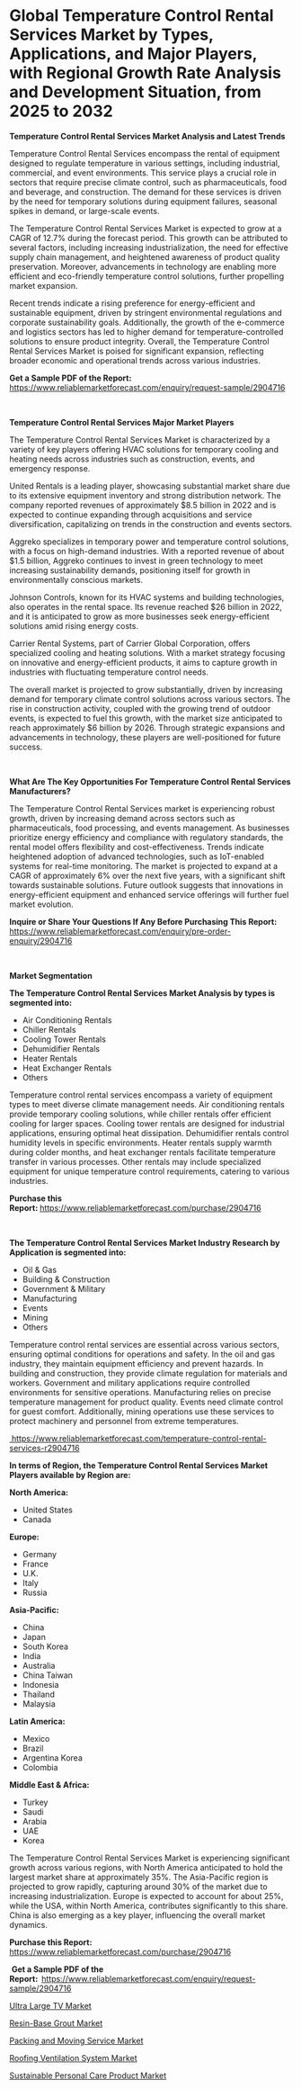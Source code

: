 <p><h1>Global Temperature Control Rental Services Market by Types, Applications, and Major Players, with Regional Growth Rate Analysis and Development Situation, from 2025 to 2032</h1></p><p><strong>Temperature Control Rental Services Market Analysis and Latest Trends</strong></p>
<p><p>Temperature Control Rental Services encompass the rental of equipment designed to regulate temperature in various settings, including industrial, commercial, and event environments. This service plays a crucial role in sectors that require precise climate control, such as pharmaceuticals, food and beverage, and construction. The demand for these services is driven by the need for temporary solutions during equipment failures, seasonal spikes in demand, or large-scale events.</p><p>The Temperature Control Rental Services Market is expected to grow at a CAGR of 12.7% during the forecast period. This growth can be attributed to several factors, including increasing industrialization, the need for effective supply chain management, and heightened awareness of product quality preservation. Moreover, advancements in technology are enabling more efficient and eco-friendly temperature control solutions, further propelling market expansion.</p><p>Recent trends indicate a rising preference for energy-efficient and sustainable equipment, driven by stringent environmental regulations and corporate sustainability goals. Additionally, the growth of the e-commerce and logistics sectors has led to higher demand for temperature-controlled solutions to ensure product integrity. Overall, the Temperature Control Rental Services Market is poised for significant expansion, reflecting broader economic and operational trends across various industries.</p></p>
<p><strong>Get a Sample PDF of the Report:&nbsp;</strong> <a href="https://www.reliablemarketforecast.com/enquiry/request-sample/2904716?utm_campaign=1169&utm_medium=2&utm_source=Github&utm_content=ia&utm_term=12032025&utm_id=temperature-control-rental-services">https://www.reliablemarketforecast.com/enquiry/request-sample/2904716</a></p>
<p>&nbsp;</p>
<p><strong>Temperature Control Rental Services Major Market Players</strong></p>
<p><p>The Temperature Control Rental Services Market is characterized by a variety of key players offering HVAC solutions for temporary cooling and heating needs across industries such as construction, events, and emergency response.</p><p>United Rentals is a leading player, showcasing substantial market share due to its extensive equipment inventory and strong distribution network. The company reported revenues of approximately $8.5 billion in 2022 and is expected to continue expanding through acquisitions and service diversification, capitalizing on trends in the construction and events sectors.</p><p>Aggreko specializes in temporary power and temperature control solutions, with a focus on high-demand industries. With a reported revenue of about $1.5 billion, Aggreko continues to invest in green technology to meet increasing sustainability demands, positioning itself for growth in environmentally conscious markets.</p><p>Johnson Controls, known for its HVAC systems and building technologies, also operates in the rental space. Its revenue reached $26 billion in 2022, and it is anticipated to grow as more businesses seek energy-efficient solutions amid rising energy costs.</p><p>Carrier Rental Systems, part of Carrier Global Corporation, offers specialized cooling and heating solutions. With a market strategy focusing on innovative and energy-efficient products, it aims to capture growth in industries with fluctuating temperature control needs.</p><p>The overall market is projected to grow substantially, driven by increasing demand for temporary climate control solutions across various sectors. The rise in construction activity, coupled with the growing trend of outdoor events, is expected to fuel this growth, with the market size anticipated to reach approximately $6 billion by 2026. Through strategic expansions and advancements in technology, these players are well-positioned for future success.</p></p>
<p>&nbsp;</p>
<p><strong>What Are The Key Opportunities For Temperature Control Rental Services Manufacturers?</strong></p>
<p><p>The Temperature Control Rental Services market is experiencing robust growth, driven by increasing demand across sectors such as pharmaceuticals, food processing, and events management. As businesses prioritize energy efficiency and compliance with regulatory standards, the rental model offers flexibility and cost-effectiveness. Trends indicate heightened adoption of advanced technologies, such as IoT-enabled systems for real-time monitoring. The market is projected to expand at a CAGR of approximately 6% over the next five years, with a significant shift towards sustainable solutions. Future outlook suggests that innovations in energy-efficient equipment and enhanced service offerings will further fuel market evolution.</p></p>
<p><strong>Inquire or Share Your Questions If Any Before Purchasing This Report:</strong> <a href="https://www.reliablemarketforecast.com/enquiry/pre-order-enquiry/2904716?utm_campaign=1169&utm_medium=2&utm_source=Github&utm_content=ia&utm_term=12032025&utm_id=temperature-control-rental-services">https://www.reliablemarketforecast.com/enquiry/pre-order-enquiry/2904716</a></p>
<p>&nbsp;</p>
<p><strong>Market Segmentation</strong></p>
<p><strong>The Temperature Control Rental Services Market Analysis by types is segmented into:</strong></p>
<p><ul><li>Air Conditioning Rentals</li><li>Chiller Rentals</li><li>Cooling Tower Rentals</li><li>Dehumidifier Rentals</li><li>Heater Rentals</li><li>Heat Exchanger Rentals</li><li>Others</li></ul></p>
<p><p>Temperature control rental services encompass a variety of equipment types to meet diverse climate management needs. Air conditioning rentals provide temporary cooling solutions, while chiller rentals offer efficient cooling for larger spaces. Cooling tower rentals are designed for industrial applications, ensuring optimal heat dissipation. Dehumidifier rentals control humidity levels in specific environments. Heater rentals supply warmth during colder months, and heat exchanger rentals facilitate temperature transfer in various processes. Other rentals may include specialized equipment for unique temperature control requirements, catering to various industries.</p></p>
<p><strong>Purchase this Report:&nbsp;</strong><a href="https://www.reliablemarketforecast.com/purchase/2904716?utm_campaign=1169&utm_medium=2&utm_source=Github&utm_content=ia&utm_term=12032025&utm_id=temperature-control-rental-services">https://www.reliablemarketforecast.com/purchase/2904716</a></p>
<p>&nbsp;</p>
<p><strong>The Temperature Control Rental Services Market Industry Research by Application is segmented into:</strong></p>
<p><ul><li>Oil & Gas</li><li>Building & Construction</li><li>Government & Military</li><li>Manufacturing</li><li>Events</li><li>Mining</li><li>Others</li></ul></p>
<p><p>Temperature control rental services are essential across various sectors, ensuring optimal conditions for operations and safety. In the oil and gas industry, they maintain equipment efficiency and prevent hazards. In building and construction, they provide climate regulation for materials and workers. Government and military applications require controlled environments for sensitive operations. Manufacturing relies on precise temperature management for product quality. Events need climate control for guest comfort. Additionally, mining operations use these services to protect machinery and personnel from extreme temperatures.</p></p>
<p><a href="https://www.reliablemarketforecast.com/temperature-control-rental-services-r2904716?utm_campaign=1169&utm_medium=2&utm_source=Github&utm_content=ia&utm_term=12032025&utm_id=temperature-control-rental-services">&nbsp;https://www.reliablemarketforecast.com/temperature-control-rental-services-r2904716</a></p>
<p><strong>In terms of Region, the Temperature Control Rental Services Market Players available by Region are:</strong></p>
<p>
    <p> <strong> North America: </strong>
        <ul>
            <li>United States</li>
            <li>Canada</li>
        </ul>
        </p> 
    <p> <strong> Europe: </strong>
        <ul>
            <li>Germany</li>
            <li>France</li>
            <li>U.K.</li>
            <li>Italy</li>
            <li>Russia</li>
        </ul>
        </p> 
    <p> <strong> Asia-Pacific: </strong>
        <ul>
            <li>China</li>
            <li>Japan</li>
            <li>South Korea</li>
            <li>India</li>
            <li>Australia</li>
            <li>China Taiwan</li>
            <li>Indonesia</li>
            <li>Thailand</li>
            <li>Malaysia</li>
        </ul>
        </p> 
    <p> <strong> Latin America: </strong>
        <ul>
            <li>Mexico</li>
            <li>Brazil</li>
            <li>Argentina Korea</li>
            <li>Colombia</li>
        </ul>
        </p> 
    <p> <strong> Middle East & Africa: </strong>
        <ul>
            <li>Turkey</li>
            <li>Saudi</li>
            <li>Arabia</li>
            <li>UAE</li>
            <li>Korea</li>
        </ul>
    </p>
    </p>
<p><p>The Temperature Control Rental Services Market is experiencing significant growth across various regions, with North America anticipated to hold the largest market share at approximately 35%. The Asia-Pacific region is projected to grow rapidly, capturing around 30% of the market due to increasing industrialization. Europe is expected to account for about 25%, while the USA, within North America, contributes significantly to this share. China is also emerging as a key player, influencing the overall market dynamics.</p></p>
<p><strong>Purchase this Report: </strong><a href="https://www.reliablemarketforecast.com/purchase/2904716?utm_campaign=1169&utm_medium=2&utm_source=Github&utm_content=ia&utm_term=12032025&utm_id=temperature-control-rental-services">https://www.reliablemarketforecast.com/purchase/2904716</a></p>
<p>&nbsp;<strong>Get a Sample PDF of the Report:&nbsp;&nbsp;</strong><a href="https://www.reliablemarketforecast.com/enquiry/request-sample/2904716?utm_campaign=1169&utm_medium=2&utm_source=Github&utm_content=ia&utm_term=12032025&utm_id=temperature-control-rental-services">https://www.reliablemarketforecast.com/enquiry/request-sample/2904716</a></p>
<p><strong></strong></p>
<p><p><a href="https://github.com/catlowdarcys/Market-Research-Report-List-1/blob/main/ultra-large-tv-market.md?utm_campaign=1169&utm_medium=2&utm_source=Github&utm_content=ia&utm_term=12032025&utm_id=temperature-control-rental-services">Ultra Large TV Market</a></p><p><a href="https://github.com/ridchycarlas/Market-Research-Report-List-1/blob/main/resin-base-grout-market.md?utm_campaign=1169&utm_medium=2&utm_source=Github&utm_content=ia&utm_term=12032025&utm_id=temperature-control-rental-services">Resin-Base Grout Market</a></p><p><a href="https://github.com/danzopachllq/Market-Research-Report-List-1/blob/main/packing-and-moving-service-market.md?utm_campaign=1169&utm_medium=2&utm_source=Github&utm_content=ia&utm_term=12032025&utm_id=temperature-control-rental-services">Packing and Moving Service Market</a></p><p><a href="https://github.com/hadshpinay/Market-Research-Report-List-1/blob/main/roofing-ventilation-system-market.md?utm_campaign=1169&utm_medium=2&utm_source=Github&utm_content=ia&utm_term=12032025&utm_id=temperature-control-rental-services">Roofing Ventilation System Market</a></p><p><a href="https://github.com/fabinbuddygc/Market-Research-Report-List-1/blob/main/sustainable-personal-care-product-market.md?utm_campaign=1169&utm_medium=2&utm_source=Github&utm_content=ia&utm_term=12032025&utm_id=temperature-control-rental-services">Sustainable Personal Care Product Market</a></p></p>